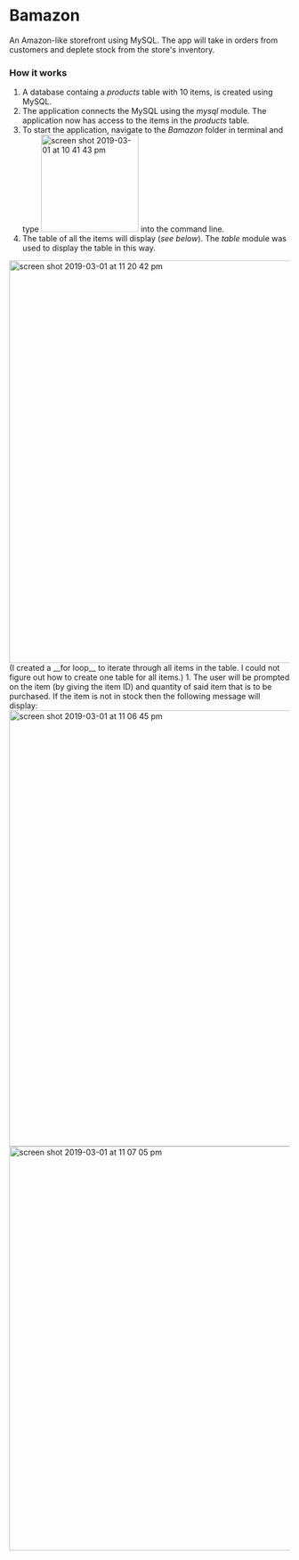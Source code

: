 # Bamazon
An Amazon-like storefront using MySQL. The app will take in orders from customers and deplete stock from the store's inventory.

### How it works
1. A database containg a *products* table with 10 items, is created using MySQL.
1. The application connects the MySQL using the *mysql* module. The application now has access to the items in the *products* table.
1. To start the application, navigate to the *Bamazon* folder in terminal and type <img width="175" alt="screen shot 2019-03-01 at 10 41 43 pm" src="https://user-images.githubusercontent.com/14854129/53677546-35a08d80-3c77-11e9-8f8a-221fe16aa234.png"> into the command line.
1. The table of all the items will display (*see below*). The *table* module was used to display the table in this way.
<img width="723" alt="screen shot 2019-03-01 at 11 20 42 pm" src="https://user-images.githubusercontent.com/14854129/53677630-bc099f00-3c78-11e9-8418-6ab512770e75.png">
(I created a __for loop__ to iterate through all items in the table. I could not figure out how to create one table for all items.)
1. The user will be prompted on the item (by giving the item ID) and quantity of said item that is to be purchased. If the item is not in stock then the following message will display:



<img width="783" alt="screen shot 2019-03-01 at 11 06 45 pm" src="https://user-images.githubusercontent.com/14854129/53677540-2d485280-3c77-11e9-814a-fdc661dd4dce.png">

<img width="726" alt="screen shot 2019-03-01 at 11 07 05 pm" src="https://user-images.githubusercontent.com/14854129/53677542-320d0680-3c77-11e9-986c-aa2013cae993.png">



